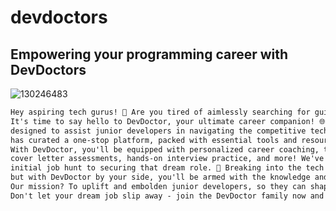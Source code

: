 # devdoctors 
## Empowering your programming career with DevDoctors
![130246483](https://user-images.githubusercontent.com/58683199/231743588-a61e1f25-cf5e-4de5-9af8-68ea290bb92b.png)




```txt
Hey aspiring tech gurus! 🌟 Are you tired of aimlessly searching for guidance to kickstart your career in the tech world?
It's time to say hello to DevDoctor, your ultimate career companion! 🌐 DevDoctor is an innovative startup, specifically
designed to assist junior developers in navigating the competitive tech job market. Our team of seasoned experts 
has curated a one-stop platform, packed with essential tools and resources tailored to your needs. 🛠️
With DevDoctor, you'll be equipped with personalized career coaching, thorough resume and 
cover letter assessments, hands-on interview practice, and more! We've got your back from your 
initial job hunt to securing that dream role. 💼 Breaking into the tech scene can seem daunting, 
but with DevDoctor by your side, you'll be armed with the knowledge and confidence to make your mark. 
Our mission? To uplift and embolden junior developers, so they can shape the future of technology. 🚀
Don't let your dream job slip away - join the DevDoctor family now and catapult your tech career to new heights! 💻🚀🌟
```


